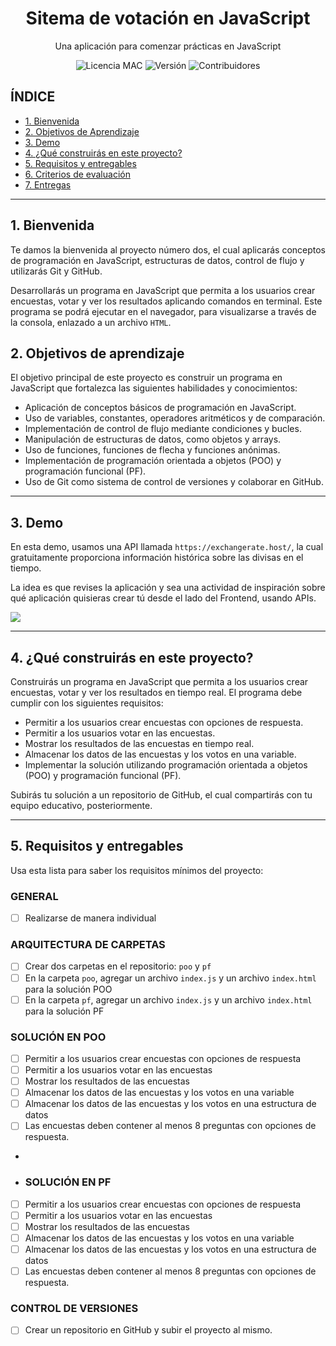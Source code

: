<h1 align="center">Sitema de votación en JavaScript</h1>

<p align="center">Una aplicación para comenzar prácticas en JavaScript</p>

<p align="center">
  <img src="https://img.shields.io/badge/licencia-MAC-green" alt="Licencia MAC">
  <img src="https://img.shields.io/badge/versi%C3%B3n-1.0.0-blue" alt="Versión">
  <img src="https://img.shields.io/badge/contribuidores-2-brightgreen" alt="Contribuidores">
</p>

## **ÍNDICE**

* [1. Bienvenida](#1-intro)
* [2. Objetivos de Aprendizaje](#2-demo)
* [3. Demo](#3-qu%C3%A9-construir%C3%A1s)
* [4. ¿Qué construirás en este proyecto?](#4-objetivos-de-aprendizaje)
* [5. Requisitos y entregables](#5-requisitos-y-entregables)
* [6. Criterios de evaluación](#6-criterios-de-evaluaci%C3%B3n)
* [7. Entregas](#7-entregas)

****

## 1. Bienvenida

Te damos la bienvenida al proyecto número dos, el cual aplicarás conceptos de programación en JavaScript, estructuras de datos, control de flujo y utilizarás Git y GitHub.

Desarrollarás un programa en JavaScript que permita a los usuarios crear encuestas, votar y ver los resultados aplicando comandos en terminal. Este programa se podrá ejecutar en el navegador, para visualizarse a través de la consola, enlazado a un archivo `HTML`.


## 2. Objetivos de aprendizaje

El objetivo principal de este proyecto es construir un programa en JavaScript que fortalezca las siguientes habilidades y conocimientos:

- Aplicación de conceptos básicos de programación en JavaScript.
- Uso de variables, constantes, operadores aritméticos y de comparación.
- Implementación de control de flujo mediante condiciones y bucles.
- Manipulación de estructuras de datos, como objetos y arrays.
- Uso de funciones, funciones de flecha y funciones anónimas.
- Implementación de programación orientada a objetos (POO) y programación funcional (PF).
- Uso de Git como sistema de control de versiones y colaborar en GitHub.


****

## 3. Demo

En esta demo, usamos una API llamada `https://exchangerate.host/`, la cual gratuitamente proporciona información histórica sobre las divisas en el tiempo.

La idea es que revises la aplicación y sea una actividad de inspiración sobre qué aplicación quisieras crear tú desde el lado del Frontend, usando APIs.

![](./images/react-data-tables.gif)

****

## 4. ¿Qué construirás en este proyecto?

Construirás un programa en JavaScript que permita a los usuarios crear encuestas, votar y ver los resultados en tiempo real. El programa debe cumplir con los siguientes requisitos:

- Permitir a los usuarios crear encuestas con opciones de respuesta.
- Permitir a los usuarios votar en las encuestas.
- Mostrar los resultados de las encuestas en tiempo real.
- Almacenar los datos de las encuestas y los votos en una variable.
- Implementar la solución utilizando programación orientada a objetos (POO) y programación funcional (PF).

Subirás tu solución a un repositorio de GitHub, el cual compartirás con tu equipo educativo, posteriormente.

****

## 5. Requisitos y entregables    

Usa esta lista para saber los requisitos mínimos del proyecto:

### GENERAL
- [ ] Realizarse de manera individual

### ARQUITECTURA DE CARPETAS

- [ ] Crear dos carpetas en el repositorio: `poo` y `pf`
- [ ] En la carpeta `poo`, agregar un archivo `index.js` y un archivo `index.html` para la solución POO
- [ ] En la carpeta `pf`, agregar un archivo `index.js` y un archivo `index.html` para la solución PF
 
### SOLUCIÓN EN POO
- [ ] Permitir a los usuarios crear encuestas con opciones de respuesta
- [ ] Permitir a los usuarios votar en las encuestas
- [ ] Mostrar los resultados de las encuestas
- [ ] Almacenar los datos de las encuestas y los votos en una variable
- [ ] Almacenar los datos de las encuestas y los votos en una estructura de datos
- [ ] Las encuestas deben contener al menos 8 preguntas con opciones de respuesta.
- 
- ### SOLUCIÓN EN PF
- [ ] Permitir a los usuarios crear encuestas con opciones de respuesta
- [ ] Permitir a los usuarios votar en las encuestas
- [ ] Mostrar los resultados de las encuestas
- [ ] Almacenar los datos de las encuestas y los votos en una variable
- [ ] Almacenar los datos de las encuestas y los votos en una estructura de datos
- [ ] Las encuestas deben contener al menos 8 preguntas con opciones de respuesta.

### CONTROL DE VERSIONES
- [ ] Crear un repositorio en GitHub y subir el proyecto al mismo.


